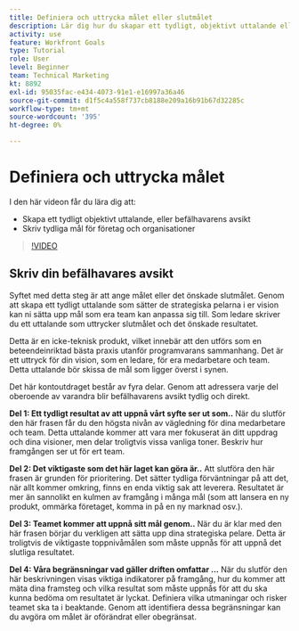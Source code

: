 ```yaml
---
title: Definiera och uttrycka målet eller slutmålet
description: Lär dig hur du skapar ett tydligt, objektivt uttalande eller befälhavarens avsikt och skriver tydliga mål för företag eller organisationer.
activity: use
feature: Workfront Goals
type: Tutorial
role: User
level: Beginner
team: Technical Marketing
kt: 8892
exl-id: 95035fac-e434-4073-91e1-e16997a36a46
source-git-commit: d1f5c4a558f737cb8188e209a16b91b67d32285c
workflow-type: tm+mt
source-wordcount: '395'
ht-degree: 0%

---
```


# Definiera och uttrycka målet

I den här videon får du lära dig att:

* Skapa ett tydligt objektivt uttalande, eller befälhavarens avsikt
* Skriv tydliga mål för företag och organisationer

>[!VIDEO](https://video.tv.adobe.com/v/335186/?quality=12)

<!--
Your turn graphic
-->

## Skriv din befälhavares avsikt

Syftet med detta steg är att ange målet eller det önskade slutmålet. Genom att skapa ett tydligt uttalande som sätter de strategiska pelarna i er vision kan ni sätta upp mål som era team kan anpassa sig till. Som ledare skriver du ett uttalande som uttrycker slutmålet och det önskade resultatet.

Detta är en icke-teknisk produkt, vilket innebär att den utförs som en beteendeinriktad bästa praxis utanför programvarans sammanhang. Det är ett uttryck för din vision, som en ledare, för era medarbetare och team. Detta uttalande bör skissa de mål som ligger överst i synen.

Det här kontoutdraget består av fyra delar. Genom att adressera varje del oberoende av varandra blir befälhavarens avsikt tydlig och direkt.

**Del 1: Ett tydligt resultat av att uppnå vårt syfte ser ut som..**
När du slutför den här frasen får du den högsta nivån av vägledning för dina medarbetare och team. Detta uttalande kommer att vara mer fokuserat än ditt uppdrag och dina visioner, men delar troligtvis vissa vanliga toner. Beskriv hur framgången ser ut för ert team.

**Del 2: Det viktigaste som det här laget kan göra är..**
Att slutföra den här frasen är grunden för prioritering. Det sätter tydliga förväntningar på att det, när allt kommer omkring, finns en enda viktig sak att leverera. Resultatet är mer än sannolikt en kulmen av framgång i många mål (som att lansera en ny produkt, ommärka företaget, komma in på en ny marknad osv.).

**Del 3: Teamet kommer att uppnå sitt mål genom..**
När du är klar med den här frasen börjar du verkligen att sätta upp dina strategiska pelare. Detta är troligtvis de viktigaste toppnivåmålen som måste uppnås för att uppnå det slutliga resultatet.

**Del 4: Våra begränsningar vad gäller driften omfattar ...**
När du slutför den här beskrivningen visas viktiga indikatorer på framgång, hur du kommer att mäta dina framsteg och vilka resultat som måste uppnås för att du ska kunna bedöma om resultatet är lyckat. Definiera vilka utmaningar och risker teamet ska ta i beaktande. Genom att identifiera dessa begränsningar kan du avgöra om målet är oförändrat eller obegränsat.
